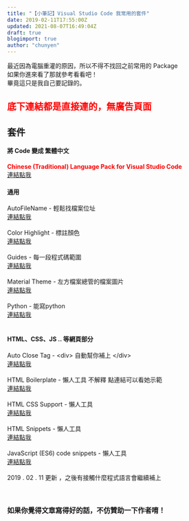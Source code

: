```yaml
---
title: "【小筆記】Visual Studio Code 我常用的套件"
date: 2019-02-11T17:55:00Z
updated: 2021-08-07T16:49:04Z
draft: true
blogimport: true 
author: "chunyen"
---
```


最近因為電腦重灌的原因，所以不得不找回之前常用的 Package<br />
如果你進來看了那就參考看看吧！<br />
畢竟這只是我自己要記錄的。<br />
<h2>
<span style="color: red;">底下連結都是直接連的，無廣告頁面</span></h2>
<h2>
套件</h2>
<h4>
將 Code 變成 繁體中文</h4>
<b><span style="color: red;">Chinese (Traditional) Language Pack for Visual Studio Code</span></b><br />
<a href="https://marketplace.visualstudio.com/items?itemName=MS-CEINTL.vscode-language-pack-zh-hant" target="_blank">連結點我</a><br />
<h4>
通用</h4>
AutoFileName - 輕鬆找檔案位址<br />
<a href="https://marketplace.visualstudio.com/items?itemName=JerryHong.autofilename" target="_blank">連結點我</a><br />
<br />
Color Highlight - 標註顏色<br />
<a href="https://marketplace.visualstudio.com/items?itemName=naumovs.color-highlight" target="_blank">連結點我</a><br />
<br />
Guides - 每一段程式碼範圍<br />
<a href="https://marketplace.visualstudio.com/items?itemName=spywhere.guides" target="_blank">連結點我</a><br />
<br />
Material Theme - 左方檔案總管的檔案圖片<br />
<a href="https://marketplace.visualstudio.com/items?itemName=Equinusocio.vsc-material-theme" target="_blank">連結點我</a><br />
<br />
Python - 能寫python<br />
<a href="https://marketplace.visualstudio.com/items?itemName=ms-python.python" target="_blank">連結點我</a><br />
<br />
<h4>
HTML、CSS、JS .. 等網頁部分</h4>
<div>
Auto Close Tag - &lt;div&gt; 自動幫你補上 &lt;/div&gt;</div>
<div>
<a href="https://marketplace.visualstudio.com/items?itemName=formulahendry.auto-close-tag" target="_blank">連結點我</a></div>
<div>
<br /></div>
<div>
HTML Boilerplate - 懶人工具 不解釋 點連結可以看她示範</div>
<div>
<a href="https://marketplace.visualstudio.com/items?itemName=sidthesloth.html5-boilerplate" target="_blank">連結點我</a></div>
<div>
<br /></div>
<div>
HTML CSS Support - 懶人工具</div>
<div>
<a href="https://marketplace.visualstudio.com/items?itemName=ecmel.vscode-html-css" target="_blank">連結點我</a></div>
<div>
<br /></div>
<div>
HTML Snippets - 懶人工具</div>
<div>
<a href="https://marketplace.visualstudio.com/items?itemName=abusaidm.html-snippets" target="_blank">連結點我</a></div>
<div>
<br /></div>
<div>
JavaScript (ES6) code snippets - 懶人工具</div>
<div>
<a href="https://marketplace.visualstudio.com/items?itemName=xabikos.JavaScriptSnippets" target="_blank">連結點我</a></div>
<div>
<br /></div>
<div>
2019 . 02 . 11 更新 ，之後有接觸什麼程式語言會繼續補上</div>
<div>
<br /></div>
<h4>
<span style="color: red;"></span></h4>
<b></b><i></i><u></u><sub></sub><sup></sup><strike></strike><span style="color: red;"></span><br />
<a href="https://www.blogger.com/blogger.g?blogID=5276315642705357110" imageanchor="1" style="clear: right; float: right; margin-bottom: 1em; margin-left: 1em;"></a><b><span style="font-family: &quot;arial&quot; , &quot;helvetica&quot; , sans-serif; font-size: medium;">如果你覺得文章寫得好的話，不仿贊助一下作者唷！</span></b>
